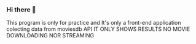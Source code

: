 ### Hi there 👋

<!--
**addyxx-h4ck1/addyxx-h4ck1** is a ✨ _special_ ✨ repository because its `README.md` (this file) appears on your GitHub profile.

Here are some ideas to get you started:

- 🔭 I’m currently working on ...
- 🌱 I’m currently learning ...
- 👯 I’m looking to collaborate on ...
- 🤔 I’m looking for help with ...
- 💬 Ask me about ...
- 📫 How to reach me: ...
- 😄 Pronouns: ...
- ⚡ Fun fact: ...
-->
This program is only for practice and It's only a front-end application colecting data from moviesdb API
IT ONLY SHOWS RESULTS NO MOVIE DOWNLOADING NOR STREAMING
